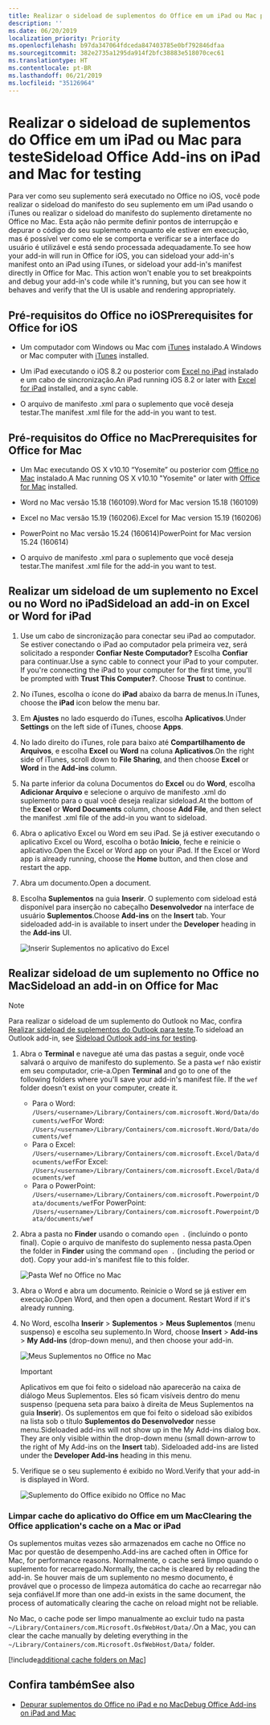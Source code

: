 ```yaml
---
title: Realizar o sideload de suplementos do Office em um iPad ou Mac para teste
description: ''
ms.date: 06/20/2019
localization_priority: Priority
ms.openlocfilehash: b97da347064fdceda847403785e0bf792846dfaa
ms.sourcegitcommit: 382e2735a1295da914f2bfc38883e518070cec61
ms.translationtype: HT
ms.contentlocale: pt-BR
ms.lasthandoff: 06/21/2019
ms.locfileid: "35126964"
---
```

# <a name="sideload-office-add-ins-on-ipad-and-mac-for-testing"></a><span data-ttu-id="ef23c-102">Realizar o sideload de suplementos do Office em um iPad ou Mac para teste</span><span class="sxs-lookup"><span data-stu-id="ef23c-102">Sideload Office Add-ins on iPad and Mac for testing</span></span>

<span data-ttu-id="ef23c-p101">Para ver como seu suplemento será executado no Office no iOS, você pode realizar o sideload do manifesto do seu suplemento em um iPad usando o iTunes ou realizar o sideload do manifesto do suplemento diretamente no Office no Mac. Esta ação não permite definir pontos de interrupção e depurar o código do seu suplemento enquanto ele estiver em execução, mas é possível ver como ele se comporta e verificar se a interface do usuário é utilizável e está sendo processada adequadamente.</span><span class="sxs-lookup"><span data-stu-id="ef23c-p101">To see how your add-in will run in Office for iOS, you can sideload your add-in's manifest onto an iPad using iTunes, or sideload your add-in's manifest directly in Office for Mac. This action won't enable you to set breakpoints and debug your add-in's code while it's running, but you can see how it behaves and verify that the UI is usable and rendering appropriately.</span></span> 

## <a name="prerequisites-for-office-on-ios"></a><span data-ttu-id="ef23c-105">Pré-requisitos do Office no iOS</span><span class="sxs-lookup"><span data-stu-id="ef23c-105">Prerequisites for Office for iOS</span></span>

- <span data-ttu-id="ef23c-106">Um computador com Windows ou Mac com [iTunes](https://www.apple.com/itunes/download/) instalado.</span><span class="sxs-lookup"><span data-stu-id="ef23c-106">A Windows or Mac computer with [iTunes](https://www.apple.com/itunes/download/) installed.</span></span>
    
- <span data-ttu-id="ef23c-107">Um iPad executando o iOS 8.2 ou posterior com [Excel no iPad](https://itunes.apple.com/us/app/microsoft-excel/id586683407?mt=8) instalado e um cabo de sincronização.</span><span class="sxs-lookup"><span data-stu-id="ef23c-107">An iPad running iOS 8.2 or later with [Excel for iPad](https://itunes.apple.com/us/app/microsoft-excel/id586683407?mt=8) installed, and a sync cable.</span></span>
    
- <span data-ttu-id="ef23c-108">O arquivo de manifesto .xml para o suplemento que você deseja testar.</span><span class="sxs-lookup"><span data-stu-id="ef23c-108">The manifest .xml file for the add-in you want to test.</span></span>
    

## <a name="prerequisites-for-office-on-mac"></a><span data-ttu-id="ef23c-109">Pré-requisitos do Office no Mac</span><span class="sxs-lookup"><span data-stu-id="ef23c-109">Prerequisites for Office for Mac</span></span>

- <span data-ttu-id="ef23c-110">Um Mac executando OS X v10.10 “Yosemite” ou posterior com [Office no Mac](https://products.office.com/buy/compare-microsoft-office-products?tab=omac) instalado.</span><span class="sxs-lookup"><span data-stu-id="ef23c-110">A Mac running OS X v10.10 "Yosemite" or later with [Office for Mac](https://products.office.com/buy/compare-microsoft-office-products?tab=omac) installed.</span></span>
    
- <span data-ttu-id="ef23c-111">Word no Mac versão 15.18 (160109).</span><span class="sxs-lookup"><span data-stu-id="ef23c-111">Word for Mac version 15.18 (160109)</span></span>
   
- <span data-ttu-id="ef23c-112">Excel no Mac versão 15.19 (160206).</span><span class="sxs-lookup"><span data-stu-id="ef23c-112">Excel for Mac version 15.19 (160206)</span></span>

- <span data-ttu-id="ef23c-113">PowerPoint no Mac versão 15.24 (160614)</span><span class="sxs-lookup"><span data-stu-id="ef23c-113">PowerPoint for Mac version 15.24 (160614)</span></span>
    
- <span data-ttu-id="ef23c-114">O arquivo de manifesto .xml para o suplemento que você deseja testar.</span><span class="sxs-lookup"><span data-stu-id="ef23c-114">The manifest .xml file for the add-in you want to test.</span></span>
    

## <a name="sideload-an-add-in-on-excel-or-word-on-ipad"></a><span data-ttu-id="ef23c-115">Realizar um sideload de um suplemento no Excel ou no Word no iPad</span><span class="sxs-lookup"><span data-stu-id="ef23c-115">Sideload an add-in on Excel or Word for iPad</span></span>

1. <span data-ttu-id="ef23c-p102">Use um cabo de sincronização para conectar seu iPad ao computador. Se estiver conectando o iPad ao computador pela primeira vez, será solicitado a responder **Confiar Neste Computador?** Escolha **Confiar** para continuar.</span><span class="sxs-lookup"><span data-stu-id="ef23c-p102">Use a sync cable to connect your iPad to your computer. If you're connecting the iPad to your computer for the first time, you'll be prompted with  **Trust This Computer?**. Choose **Trust** to continue.</span></span>

2. <span data-ttu-id="ef23c-119">No iTunes, escolha o ícone do **iPad** abaixo da barra de menus.</span><span class="sxs-lookup"><span data-stu-id="ef23c-119">In iTunes, choose the  **iPad** icon below the menu bar.</span></span>

3. <span data-ttu-id="ef23c-120">Em **Ajustes** no lado esquerdo do iTunes, escolha **Aplicativos**.</span><span class="sxs-lookup"><span data-stu-id="ef23c-120">Under  **Settings** on the left side of iTunes, choose **Apps**.</span></span>

4. <span data-ttu-id="ef23c-121">No lado direito do iTunes, role para baixo até **Compartilhamento de Arquivos**, e escolha **Excel** ou **Word** na coluna **Aplicativos**.</span><span class="sxs-lookup"><span data-stu-id="ef23c-121">On the right side of iTunes, scroll down to  **File Sharing**, and then choose  **Excel** or **Word** in the **Add-ins** column.</span></span>

5. <span data-ttu-id="ef23c-122">Na parte inferior da coluna Documentos do **Excel** ou do **Word**, escolha **Adicionar Arquivo** e selecione o arquivo de manifesto .xml do suplemento para o qual você deseja realizar sideload.</span><span class="sxs-lookup"><span data-stu-id="ef23c-122">At the bottom of the  **Excel** or **Word Documents** column, choose **Add File**, and then select the manifest .xml file of the add-in you want to sideload.</span></span> 
    
6. <span data-ttu-id="ef23c-p103">Abra o aplicativo Excel ou Word em seu iPad. Se já estiver executando o aplicativo Excel ou Word, escolha o botão **Início**, feche e reinicie o aplicativo.</span><span class="sxs-lookup"><span data-stu-id="ef23c-p103">Open the Excel or Word app on your iPad. If the Excel or Word app is already running, choose the  **Home** button, and then close and restart the app.</span></span>
    
7. <span data-ttu-id="ef23c-125">Abra um documento.</span><span class="sxs-lookup"><span data-stu-id="ef23c-125">Open a document.</span></span>
    
8. <span data-ttu-id="ef23c-126">Escolha **Suplementos** na guia **Inserir**. O suplemento com sideload está disponível para inserção no cabeçalho **Desenvolvedor** na interface de usuário **Suplementos**.</span><span class="sxs-lookup"><span data-stu-id="ef23c-126">Choose  **Add-ins** on the **Insert** tab. Your sideloaded add-in is available to insert under the **Developer** heading in the **Add-ins** UI.</span></span>
    
    ![Inserir Suplementos no aplicativo do Excel](../images/excel-insert-add-in.png)


## <a name="sideload-an-add-in-in-office-on-mac"></a><span data-ttu-id="ef23c-128">Realizar sideload de um suplemento no Office no Mac</span><span class="sxs-lookup"><span data-stu-id="ef23c-128">Sideload an add-in on Office for Mac</span></span>

> [!NOTE]
> <span data-ttu-id="ef23c-129">Para realizar o sideload de um suplemento do Outlook no Mac, confira [Realizar sideload de suplementos do Outlook para teste](/outlook/add-ins/sideload-outlook-add-ins-for-testing).</span><span class="sxs-lookup"><span data-stu-id="ef23c-129">To sideload an Outlook add-in, see [Sideload Outlook add-ins for testing](/outlook/add-ins/sideload-outlook-add-ins-for-testing).</span></span>

1. <span data-ttu-id="ef23c-p104">Abra o **Terminal** e navegue até uma das pastas a seguir, onde você salvará o arquivo de manifesto do suplemento. Se a pasta `wef` não existir em seu computador, crie-a.</span><span class="sxs-lookup"><span data-stu-id="ef23c-p104">Open  **Terminal** and go to one of the following folders where you'll save your add-in's manifest file. If the `wef` folder doesn't exist on your computer, create it.</span></span>
    
    - <span data-ttu-id="ef23c-132">Para o Word:  `/Users/<username>/Library/Containers/com.microsoft.Word/Data/documents/wef`</span><span class="sxs-lookup"><span data-stu-id="ef23c-132">For Word:  `/Users/<username>/Library/Containers/com.microsoft.Word/Data/documents/wef`</span></span>    
    - <span data-ttu-id="ef23c-133">Para o Excel:  `/Users/<username>/Library/Containers/com.microsoft.Excel/Data/documents/wef`</span><span class="sxs-lookup"><span data-stu-id="ef23c-133">For Excel:  `/Users/<username>/Library/Containers/com.microsoft.Excel/Data/documents/wef`</span></span>
    - <span data-ttu-id="ef23c-134">Para o PowerPoint: `/Users/<username>/Library/Containers/com.microsoft.Powerpoint/Data/documents/wef`</span><span class="sxs-lookup"><span data-stu-id="ef23c-134">For PowerPoint: `/Users/<username>/Library/Containers/com.microsoft.Powerpoint/Data/documents/wef`</span></span>
    
2. <span data-ttu-id="ef23c-p105">Abra a pasta no **Finder** usando o comando `open .` (incluindo o ponto final). Copie o arquivo de manifesto do suplemento nessa pasta.</span><span class="sxs-lookup"><span data-stu-id="ef23c-p105">Open the folder in  **Finder** using the command `open .` (including the period or dot). Copy your add-in's manifest file to this folder.</span></span>
    
    ![Pasta Wef no Office no Mac](../images/all-my-files.png)

3. <span data-ttu-id="ef23c-p106">Abra o Word e abra um documento. Reinicie o Word se já estiver em execução.</span><span class="sxs-lookup"><span data-stu-id="ef23c-p106">Open Word, and then open a document. Restart Word if it's already running.</span></span>
    
4. <span data-ttu-id="ef23c-140">No Word, escolha **Inserir** > **Suplementos** > **Meus Suplementos** (menu suspenso) e escolha seu suplemento.</span><span class="sxs-lookup"><span data-stu-id="ef23c-140">In Word, choose  **Insert** > **Add-ins** > **My Add-ins** (drop-down menu), and then choose your add-in.</span></span>
    
    ![Meus Suplementos no Office no Mac](../images/my-add-ins-wikipedia.png)

    > [!IMPORTANT]
    > <span data-ttu-id="ef23c-p107">Aplicativos em que foi feito o sideload não aparecerão na caixa de diálogo Meus Suplementos. Eles só ficam visíveis dentro do menu suspenso (pequena seta para baixo à direita de Meus Suplementos na guia **Inserir**). Os suplementos em que foi feito o sideload são exibidos na lista sob o título **Suplementos do Desenvolvedor** nesse menu.</span><span class="sxs-lookup"><span data-stu-id="ef23c-p107">Sideloaded add-ins will not show up in the My Add-ins dialog box. They are only visible within the drop-down menu (small down-arrow to the right of My Add-ins on the **Insert** tab). Sideloaded add-ins are listed under the **Developer Add-ins** heading in this menu.</span></span> 
    
5. <span data-ttu-id="ef23c-145">Verifique se o seu suplemento é exibido no Word.</span><span class="sxs-lookup"><span data-stu-id="ef23c-145">Verify that your add-in is displayed in Word.</span></span>
    
    ![Suplemento do Office exibido no Office no Mac](../images/lorem-ipsum-wikipedia.png)
    
### <a name="clearing-the-office-applications-cache-on-a-mac"></a><span data-ttu-id="ef23c-147">Limpar cache do aplicativo do Office em um Mac</span><span class="sxs-lookup"><span data-stu-id="ef23c-147">Clearing the Office application's cache on a Mac or iPad</span></span>

<span data-ttu-id="ef23c-148">Os suplementos muitas vezes são armazenados em cache no Office no Mac por questão de desempenho.</span><span class="sxs-lookup"><span data-stu-id="ef23c-148">Add-ins are cached often in Office for Mac, for performance reasons.</span></span> <span data-ttu-id="ef23c-149">Normalmente, o cache será limpo quando o suplemento for recarregado.</span><span class="sxs-lookup"><span data-stu-id="ef23c-149">Normally, the cache is cleared by reloading the add-in.</span></span> <span data-ttu-id="ef23c-150">Se houver mais de um suplemento no mesmo documento, é provável que o processo de limpeza automática do cache ao recarregar não seja confiável.</span><span class="sxs-lookup"><span data-stu-id="ef23c-150">If  more than one add-in exists in the same document, the process of automatically clearing the cache on reload might not be reliable.</span></span>

<span data-ttu-id="ef23c-151">No Mac, o cache pode ser limpo manualmente ao excluir tudo na pasta `~/Library/Containers/com.Microsoft.OsfWebHost/Data/`.</span><span class="sxs-lookup"><span data-stu-id="ef23c-151">On a Mac, you can clear the cache manually by deleting everything in the `~/Library/Containers/com.Microsoft.OsfWebHost/Data/` folder.</span></span> 

[!include[additional cache folders on Mac](../includes/mac-cache-folders.md)]

## <a name="see-also"></a><span data-ttu-id="ef23c-152">Confira também</span><span class="sxs-lookup"><span data-stu-id="ef23c-152">See also</span></span>

- [<span data-ttu-id="ef23c-153">Depurar suplementos do Office no iPad e no Mac</span><span class="sxs-lookup"><span data-stu-id="ef23c-153">Debug Office Add-ins on iPad and Mac</span></span>](debug-office-add-ins-on-ipad-and-mac.md)
